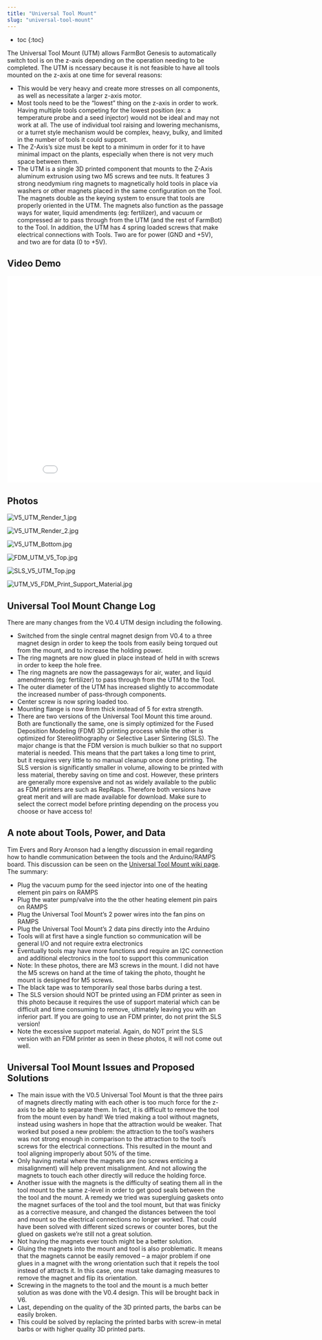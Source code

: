 ```yaml
---
title: "Universal Tool Mount"
slug: "universal-tool-mount"
---
```


* toc
{:toc}

The Universal Tool Mount (UTM) allows FarmBot Genesis to automatically switch tool is on the z-axis depending on the operation needing to be completed. The UTM is ncessary because it is not feasible to have all tools mounted on the z-axis at one time for several reasons:

  * This would be very heavy and create more stresses on all components, as well as necessitate a larger z-axis motor.
  * Most tools need to be the “lowest” thing on the z-axis in order to work. Having multiple tools competing for the lowest position (ex: a temperature probe and a seed injector) would not be ideal and may not work at all. The use of individual tool raising and lowering mechanisms, or a turret style mechanism would be complex, heavy, bulky, and limited in the number of tools it could support.
  * The Z-Axis’s size must be kept to a minimum in order for it to have minimal impact on the plants, especially when there is not very much space between them.
  * The UTM is a single 3D printed component that mounts to the Z-Axis aluminum extrusion using two M5 screws and tee nuts. It features 3 strong neodymium ring magnets to magnetically hold tools in place via washers or other magnets placed in the same configuration on the Tool. The magnets double as the keying system to ensure that tools are properly oriented in the UTM. The magnets also function as the passage ways for water, liquid amendments (eg: fertilizer), and vacuum or compressed air to pass through from the UTM (and the rest of FarmBot) to the Tool. In addition, the UTM has 4 spring loaded screws that make electrical connections with Tools. Two are for power (GND and +5V), and two are for data (0 to +5V).

## Video Demo

<iframe class="embedly-embed" src="//cdn.embedly.com/widgets/media.html?src=https%3A%2F%2Fwww.youtube.com%2Fembed%2FJIVe0dvgx6w%3Ffeature%3Doembed&url=https%3A%2F%2Fwww.youtube.com%2Fwatch%3Fv%3DJIVe0dvgx6w%26feature%3Dyoutu.be&image=https%3A%2F%2Fi.ytimg.com%2Fvi%2FJIVe0dvgx6w%2Fhqdefault.jpg&key=02466f963b9b4bb8845a05b53d3235d7&type=text%2Fhtml&schema=youtube" width="854" height="480" scrolling="no" frameborder="0" allowfullscreen></iframe>

## Photos

![V5_UTM_Render_1.jpg](V5_UTM_Render_1.jpg)



![V5_UTM_Render_2.jpg](V5_UTM_Render_2.jpg)



![V5_UTM_Bottom.jpg](V5_UTM_Bottom.jpg)



![FDM_UTM_V5_Top.jpg](FDM_UTM_V5_Top.jpg)



![SLS_V5_UTM_Top.jpg](SLS_V5_UTM_Top.jpg)



![UTM_V5_FDM_Print_Support_Material.jpg](UTM_V5_FDM_Print_Support_Material.jpg)

## Universal Tool Mount Change Log
There are many changes from the V0.4 UTM design including the following.

  * Switched from the single central magnet design from V0.4 to a three magnet design in order to keep the tools from easily being torqued out from the mount, and to increase the holding power.
  * The ring magnets are now glued in place instead of held in with screws in order to keep the hole free.
  * The ring magnets are now the passageways for air, water, and liquid amendments (eg: fertilizer) to pass through from the UTM to the Tool.
  * The outer diameter of the UTM has increased slightly to accommodate the increased number of pass-through components.
  * Center screw is now spring loaded too.
  * Mounting flange is now 8mm thick instead of 5 for extra strength.
  * There are two versions of the Universal Tool Mount this time around. Both are functionally the same, one is simply optimized for the Fused Deposition Modeling (FDM) 3D printing process while the other is optimized for Stereolithography or Selective Laser Sintering (SLS). The major change is that the FDM version is much bulkier so that no support material is needed. This means that the part takes a long time to print, but it requires very little to no manual cleanup once done printing. The SLS version is significantly smaller in volume, allowing to be printed with less material, thereby saving on time and cost. However, these printers are generally more expensive and not as widely available to the public as FDM printers are such as RepRaps. Therefore both versions have great merit and will are made available for download. Make sure to select the correct model before printing depending on the process you choose or have access to!

## A note about Tools, Power, and Data
Tim Evers and Rory Aronson had a lengthy discussion in email regarding how to handle communication between the tools and the Arduino/RAMPS board. This discussion can be seen on the [Universal Tool Mount wiki page](http://wiki.farmbot.cc/wiki/Universal_Tool_Mount). The summary:

  * Plug the vacuum pump for the seed injector into one of the heating element pin pairs on RAMPS
  * Plug the water pump/valve into the the other heating element pin pairs on RAMPS
  * Plug the Universal Tool Mount’s 2 power wires into the fan pins on RAMPS
  * Plug the Universal Tool Mount’s 2 data pins directly into the Arduino
  * Tools will at first have a single function so communication will be general I/O and not require extra electronics
  * Eventually tools may have more functions and require an I2C connection and additional electronics in the tool to support this communication
  * Note: In these photos, there are M3 screws in the mount. I did not have the M5 screws on hand at the time of taking the photo, thought he mount is designed for M5 screws.
  * The black tape was to temporarily seal those barbs during a test.
  * The SLS version should NOT be printed using an FDM printer as seen in this photo because it requires the use of support material which can be difficult and time consuming to remove, ultimately leaving you with an inferior part. If you are going to use an FDM printer, do not print the SLS version!
  * Note the excessive support material. Again, do NOT print the SLS version with an FDM printer as seen in these photos, it will not come out well.


## Universal Tool Mount Issues and Proposed Solutions
  * The main issue with the V0.5 Universal Tool Mount is that the three pairs of magnets directly mating with each other is too much force for the z-axis to be able to separate them. In fact, it is difficult to remove the tool from the mount even by hand! We tried making a tool without magnets, instead using washers in hope that the attraction would be weaker. That worked but posed a new problem: the attraction to the tool’s washers was not strong enough in comparison to the attraction to the tool’s screws for the electrical connections. This resulted in the mount and tool aligning improperly about 50% of the time.
  * Only having metal where the magnets are (no screws enticing a misalignment) will help prevent misalignment. And not allowing the magnets to touch each other directly will reduce the holding force.
  * Another issue with the magnets is the difficulty of seating them all in the tool mount to the same z-level in order to get good seals between the the tool and the mount. A remedy we tried was supergluing gaskets onto the magnet surfaces of the tool and the tool mount, but that was finicky as a corrective measure, and changed the distances between the tool and mount so the electrical connections no longer worked. That could have been solved with different sized screws or counter bores, but the glued on gaskets we’re still not a great solution.
  * Not having the magnets ever touch might be a better solution.
  * Gluing the magnets into the mount and tool is also problematic. It means that the magnets cannot be easily removed – a major problem if one glues in a magnet with the wrong orientation such that it repels the tool instead of attracts it. In this case, one must take damaging measures to remove the magnet and flip its orientation.
  * Screwing in the magnets to the tool and the mount is a much better solution as was done with the V0.4 design. This will be brought back in V6.
  * Last, depending on the quality of the 3D printed parts, the barbs can be easily broken.
  * This could be solved by replacing the printed barbs with screw-in metal barbs or with higher quality 3D printed parts.
